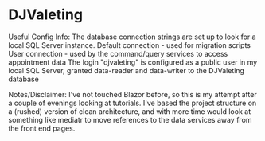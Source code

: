 # DJValeting

Useful Config Info:
The database connection strings are set up to look for a local SQL Server instance.
Default connection - used for migration scripts
User connection - used by the command/query services to access appointment data
  The login "djvaleting" is configured as a public user in my local SQL Server, granted data-reader and data-writer to the DJValeting database

Notes/Disclaimer:
I've not touched Blazor before, so this is my attempt after a couple of evenings looking at tutorials. I've based the project structure on a (rushed) version of clean architecture, and with more time would look at something like mediatr to move references to the data services away from the front end pages.
